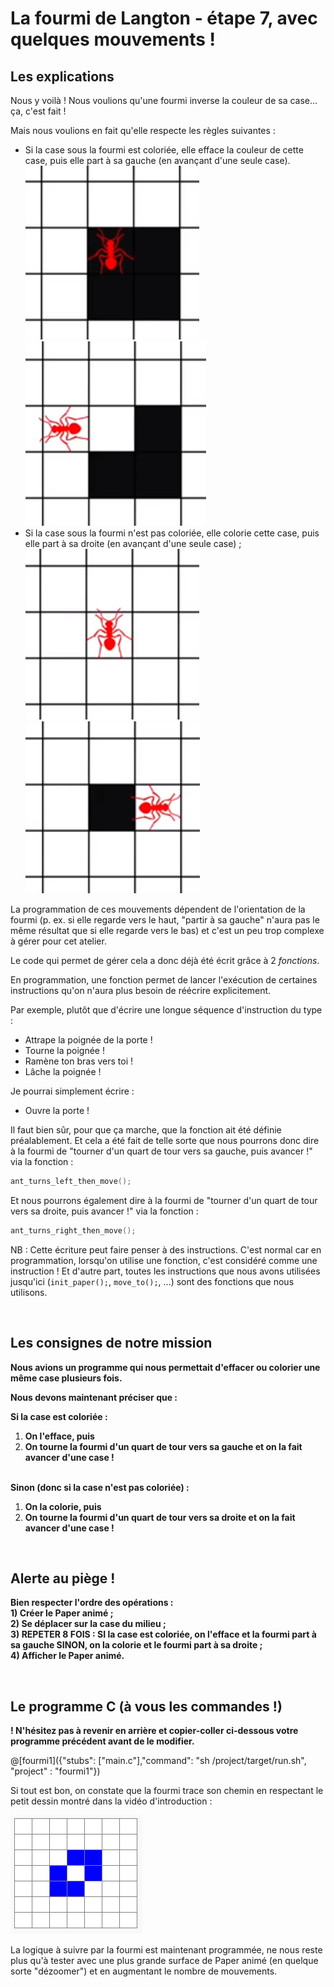 # La fourmi de Langton - étape 7, avec quelques mouvements !

## Les explications

Nous y voilà ! Nous voulions qu'une fourmi inverse la couleur de sa case... ça, c'est fait !

Mais nous voulions en fait qu'elle respecte les règles suivantes :

- Si la case sous la fourmi est coloriée, elle efface la couleur de cette case, puis elle part à sa gauche (en avançant d'une seule case).
![fourmiCasePleine1](img/fourmiCasePleine1.PNG)
![fourmiCasePleine2](img/fourmiCasePleine2.PNG)
- Si la case sous la fourmi n'est pas coloriée, elle colorie cette case, puis elle part à sa droite (en avançant d'une seule case) ;
![fourmiCaseVide1](img/fourmiCaseVide1.PNG)
![fourmiCaseVide2](img/fourmiCaseVide2.PNG)

La programmation de ces mouvements dépendent de l'orientation de la fourmi (p. ex. si elle regarde vers le haut, "partir à sa gauche" n'aura pas le même résultat que si elle regarde vers le bas) et c'est un peu trop complexe à gérer pour cet atelier.

Le code qui permet de gérer cela a donc déjà été écrit grâce à 2 *fonctions*.

En programmation, une fonction permet de lancer l'exécution de certaines instructions qu'on n'aura plus besoin de réécrire explicitement.

Par exemple, plutôt que d'écrire une longue séquence d'instruction du type :

- Attrape la poignée de la porte !
- Tourne la poignée !
- Ramène ton bras vers toi !
- Lâche la poignée !

Je pourrai simplement écrire :
- Ouvre la porte !

Il faut bien sûr, pour que ça marche, que la fonction ait été définie préalablement. Et cela a été fait de telle sorte que nous pourrons donc dire à la fourmi de "tourner d'un quart de tour vers sa gauche, puis avancer !" via la fonction :

```C
ant_turns_left_then_move();
```

Et nous pourrons également dire à la fourmi de "tourner d'un quart de tour vers sa droite, puis avancer !" via la fonction :

```C
ant_turns_right_then_move();
```

NB : Cette écriture peut faire penser à des instructions. C'est normal car en programmation, lorsqu'on utilise une fonction, c'est considéré comme une instruction ! Et d'autre part, toutes les instructions que nous avons utilisées jusqu'ici (`init_paper();`, `move_to();`, ...) sont des fonctions que nous utilisons.

<br />

## Les consignes de notre mission

**Nous avions un programme qui nous permettait d'effacer ou colorier une même case plusieurs fois.**

**Nous devons maintenant préciser que :<br />**

**Si la case est coloriée :**
 1) **On l'efface, puis**
 2) **On tourne la fourmi d'un quart de tour vers sa gauche et on la fait avancer d'une case  !<br /><br />**

**Sinon (donc si la case n'est pas coloriée) :**
 1) **On la colorie, puis**
 2) **On tourne la fourmi d'un quart de tour vers sa droite et on la fait avancer d'une case  !**
<br />

## Alerte au piège !

**Bien respecter l'ordre des opérations :**<br />
**1) Créer le Paper animé ;**<br />
**2) Se déplacer sur la case du milieu ;**<br />
**3) REPETER 8 FOIS : SI la case est coloriée, on l'efface et la fourmi part à sa gauche SINON, on la colorie et le fourmi part à sa droite ;**<br />
**4) Afficher le Paper animé.**

<br />

## Le programme C (à vous les commandes !)

**! N'hésitez pas à revenir en arrière et copier-coller ci-dessous votre programme précédent avant de le modifier.**

@[fourmi1]({"stubs": ["main.c"],"command": "sh /project/target/run.sh", "project" : "fourmi1"})

Si tout est bon, on constate que la fourmi trace son chemin en respectant le petit dessin montré dans la vidéo d'introduction :

![dessin8etapes](img/dessin8etapes.PNG)

La logique à suivre par la fourmi est maintenant programmée, ne nous reste plus qu'à tester avec une plus grande surface de Paper animé (en quelque sorte "dézoomer") et en augmentant le nombre de mouvements.